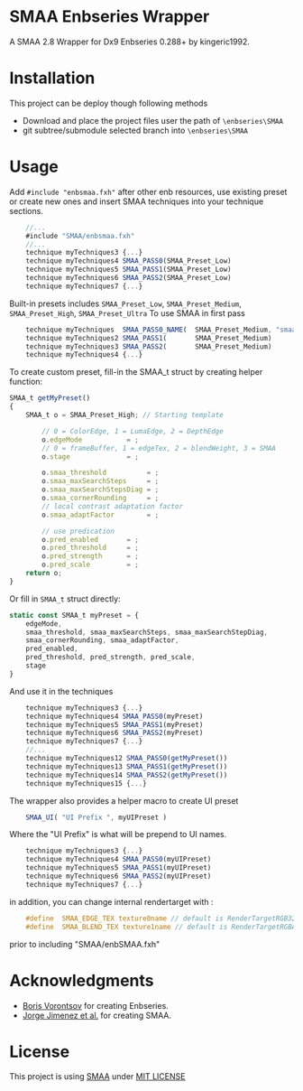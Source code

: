# SMAA Enbseries Wrapper

A SMAA 2.8 Wrapper for Dx9 Enbseries 0.288+ by kingeric1992.

# Installation

This project can be deploy though following methods

* Download and place the project files user the path of `\enbseries\SMAA`
* git subtree/submodule selected branch into `\enbseries\SMAA`

# Usage

Add `#include "enbsmaa.fxh"` after other enb resources, use existing preset or create new ones and insert SMAA techniques into your technique sections.

```js
    //...
    #include "SMAA/enbsmaa.fxh"
    //...
    technique myTechniques3 {...}
    technique myTechniques4 SMAA_PASS0(SMAA_Preset_Low)
    technique myTechniques5 SMAA_PASS1(SMAA_Preset_Low)
    technique myTechniques6 SMAA_PASS2(SMAA_Preset_Low)
    technique myTechniques7 {...}
```

Built-in presets includes `SMAA_Preset_Low`, `SMAA_Preset_Medium`, `SMAA_Preset_High`, `SMAA_Preset_Ultra`
To use SMAA in first pass

```js
    technique myTechniques  SMAA_PASS0_NAME(  SMAA_Preset_Medium, "smaa demo")
    technique myTechniques2 SMAA_PASS1(       SMAA_Preset_Medium)
    technique myTechniques3 SMAA_PASS2(       SMAA_Preset_Medium)
    technique myTechniques4 {...}
```

To create custom preset, fill-in the SMAA_t struct by creating helper function:

```js
SMAA_t getMyPreset()
{
    SMAA_t o = SMAA_Preset_High; // Starting template

        // 0 = ColorEdge, 1 = LumaEdge, 2 = DepthEdge
        o.edgeMode           = ;
        // 0 = frameBuffer, 1 = edgeTex, 2 = blendWeight, 3 = SMAA
        o.stage              = ;

        o.smaa_threshold          = ;
        o.smaa_maxSearchSteps     = ;
        o.smaa_maxSearchStepsDiag = ;
        o.smaa_cornerRounding     = ;
        // local contrast adaptation factor
        o.smaa_adaptFactor        = ;

        // use predication
        o.pred_enabled       = ;
        o.pred_threshold     = ;
        o.pred_strength      = ;
        o.pred_scale         = ;
    return o;
}
```

Or fill in `SMAA_t` struct directly:

```js
static const SMAA_t myPreset = {
    edgeMode,
    smaa_threshold, smaa_maxSearchSteps, smaa_maxSearchStepDiag,
    smaa_cornerRounding, smaa_adaptFactor,
    pred_enabled,
    pred_threshold, pred_strength, pred_scale,
    stage
}
```

And use it in the techniques

```js
    technique myTechniques3 {...}
    technique myTechniques4 SMAA_PASS0(myPreset)
    technique myTechniques5 SMAA_PASS1(myPreset)
    technique myTechniques6 SMAA_PASS2(myPreset)
    technique myTechniques7 {...}
    //...
    technique myTechniques12 SMAA_PASS0(getMyPreset())
    technique myTechniques13 SMAA_PASS1(getMyPreset())
    technique myTechniques14 SMAA_PASS2(getMyPreset())
    technique myTechniques15 {...}
```

The wrapper also provides a helper macro to create UI preset

```js
    SMAA_UI( "UI Prefix ", myUIPreset )
```

Where the "UI Prefix" is what will be prepend to UI names.

```js
    technique myTechniques3 {...}
    technique myTechniques4 SMAA_PASS0(myUIPreset)
    technique myTechniques5 SMAA_PASS1(myUIPreset)
    technique myTechniques6 SMAA_PASS2(myUIPreset)
    technique myTechniques7 {...}
```

in addition, you can change internal rendertarget with :

```c
    #define  SMAA_EDGE_TEX texture0name // default is RenderTargetRGB32F (only require 2bit-RG channel)
    #define  SMAA_BLEND_TEX texture1name // default is RenderTargetRGBA64 (RGBA required [0,1] )
```

prior to including "SMAA/enbSMAA.fxh"

# Acknowledgments

* [Boris Vorontsov](http://enbdev.com/) for creating Enbseries.
* [Jorge Jimenez et al.](http://www.iryoku.com/smaa/) for creating SMAA.

# License

This project is using [SMAA](https://github.com/iryoku/smaa) under [MIT LICENSE](LICENSE.md)
